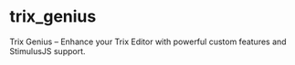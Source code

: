 # trix_genius
Trix Genius – Enhance your Trix Editor with powerful custom features and StimulusJS support.
